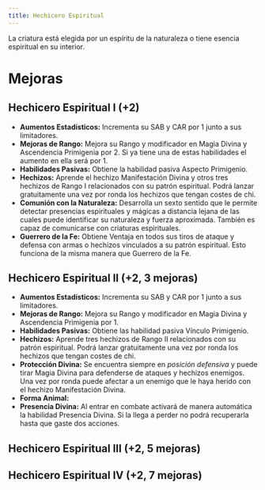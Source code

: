 ```yaml
---
title: Hechicero Espiritual
---
```


La criatura está elegida por un espíritu de la naturaleza o tiene esencia espiritual en su interior. 

# Mejoras

## Hechicero Espiritual I (+2)

- **Aumentos Estadísticos:** Incrementa su SAB y CAR por 1 junto a sus limitadores.
- **Mejoras de Rango:** Mejora su Rango y modificador en Magia Divina y Ascendencia Primigenia por 2. Si ya tiene una de estas habilidades el aumento en ella será por 1. 
- **Habilidades Pasivas:** Obtiene la habilidad pasiva Aspecto Primigenio.
- **Hechizos:** Aprende el hechizo Manifestación Divina y otros tres hechizos de Rango I relacionados con su patrón espiritual. Podrá lanzar gratuitamente una vez por ronda los hechizos que tengan costes de chi. 
- **Comunión con la Naturaleza:** Desarrolla un sexto sentido que le permite detectar presencias espirituales y mágicas a distancia lejana de las cuales puede identificar su naturaleza y fuerza aproximada. También es capaz de comunicarse con criaturas espirituales.
- **Guerrero de la Fe:** Obtiene Ventaja en todos sus tiros de ataque y defensa con armas o hechizos vinculados a su patrón espiritual. Esto funciona de la misma manera que Guerrero de la Fe.

## Hechicero Espiritual II (+2, 3 mejoras)

- **Aumentos Estadísticos:** Incrementa su SAB y CAR por 1 junto a sus limitadores.
- **Mejoras de Rango:** Mejora su Rango y modificador en Magia Divina y Ascendencia Primigenia por 1.
- **Habilidades Pasivas:** Obtiene las habilidad pasiva Vínculo Primigenio.
- **Hechizos:** Aprende tres hechizos de Rango II relacionados con su patrón espiritual. Podrá lanzar gratuitamente una vez por ronda los hechizos que tengan costes de chi. 
- **Protección Divina:** Se encuentra siempre en *posición defensiva* y puede tirar Magia Divina para defenderse de ataques y hechizos enemigos. Una vez por ronda puede afectar a un enemigo que le haya herido con el hechizo Manifestación Divina.
- **Forma Animal:** 
- **Presencia Divina:** Al entrar en combate activará de manera automática la habilidad Presencia Divina. Si la llega a perder no podrá recuperarla hasta que gaste dos acciones.

## Hechicero Espiritual III (+2, 5 mejoras)

## Hechicero Espiritual IV (+2, 7 mejoras)